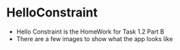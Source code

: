 # HelloConstraint
- Hello Constraint is the HomeWork for Task 1.2 Part B
- There are a few images to show what the app looks like 
